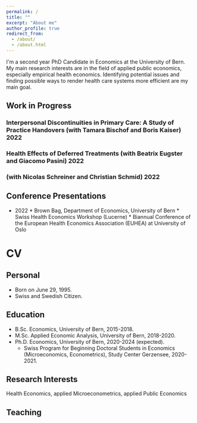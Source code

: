 ```yaml
---
permalink: /
title: ""
excerpt: "About me"
author_profile: true
redirect_from: 
  - /about/
  - /about.html
---
```


I'm a second year PhD Candidate in Economics at the University of Bern. My main research interests are in the field of applied public economics, especially empirical health economics. Identifying potential issues and finding possible ways to render health care systems more efficient are my main goal. 

## Work in Progress
### Interpersonal Discontinuities in Primary Care: A Study of Practice Handovers (with Tamara Bischof and Boris Kaiser) 2022

### Health Effects of Deferred Treatments (with Beatrix Eugster and Giacomo Pasini) 2022

### (with Nicolas Schreiner and Christian Schmid) 2022


## Conference Presentations
* 2022 
        *  Brown Bag, Department of Economics, University of Bern
        *  Swiss Health Economics Workshop (Lucerne)
        *  Biannual Conference of the European Health Economics Association (EUHEA) at University of Oslo

# CV

## Personal
* Born on June 29, 1995.
* Swiss and Swedish Citizen.

## Education
* B.Sc. Economics, University of Bern, 2015-2018.
* M.Sc. Applied Economic Analysis, University of Bern, 2018-2020.
* Ph.D. Economics, University of Bern, 2020-2024 (expected).
    * Swiss Program for Beginning Doctoral Students in Economics (Microeconomics, Econometrics), Study Center Gerzensee, 2020-2021. 

## Research Interests
Health Economics, applied Microeconometrics, applied Public Economics

## Teaching

